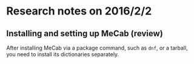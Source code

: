 # Research notes on 2016/2/2

## Installing and setting up MeCab (review)

After installing MeCab via a package command, such as `dnf`, or a tarball,
you need to install its dictionaries separately.
